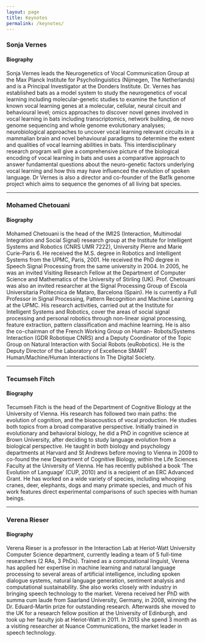 ```yaml
---
layout: page
title: Keynotes
permalink: /keynotes/
---
```


### Sonja Vernes

#### Biography

Sonja Vernes leads the Neurogenetics of Vocal Communication Group at the Max Planck Institute for Psycholinguistics (Nijmegen, The Netherlands) and is a Principal Investigator at the Donders Institute. Dr. Vernes has established bats as a model system to study the neurogenetics of vocal learning including molecular-genetic studies to examine the function of known vocal learning genes at a molecular, cellular, neural circuit and behavioural level; omics approaches to discover novel genes involved in vocal learning in bats including transcriptomics, network building, de novo genome sequencing and whole genome evolutionary analyses; neurobiological approaches to uncover vocal learning relevant circuits in a mammalian brain and novel behavioural paradigms to determine the extent and qualities of vocal learning abilities in bats. This interdisciplinary research program will give a comprehensive picture of the biological encoding of vocal learning in bats and uses a comparative approach to answer fundamental questions about the neuro-genetic factors underlying vocal learning and how this may have influenced the evolution of spoken language. Dr Vernes is also a director and co-founder of the Bat1k genome project which aims to sequence the genomes of all living bat species.

<hr/>

### Mohamed Chetouani

#### Biography

Mohamed Chetouani is the head of the IMI2S (Interaction, Multimodal Integration and Social Signal) research group at the Institute for Intelligent Systems and Robotics (CNRS UMR 7222), University Pierre and Marie Curie-Paris 6. He received the M.S. degree in Robotics and Intelligent Systems from the UPMC, Paris, 2001. He received the PhD degree in Speech Signal Processing from the same university in 2004. In 2005, he was an invited Visiting Research Fellow at the Department of Computer Science and Mathematics of the University of Stirling (UK). Prof. Chetouani was also an invited researcher at the Signal Processing Group of Escola Universitaria Politecnica de Mataro, Barcelona (Spain). He is currently a Full Professor in Signal Processing, Pattern Recognition and Machine Learning at the UPMC. His research activities, carried out at the Institute for Intelligent Systems and Robotics, cover the areas of social signal processing and personal robotics through non-linear signal processing, feature extraction, pattern classification and machine learning. He is also the co-chairman of the French Working Group on Human- Robots/Systems Interaction (GDR Robotique CNRS) and a Deputy Coordinator of the Topic Group on Natural Interaction with Social Robots (euRobotics). He is the Deputy Director of the Laboratory of Excellence SMART Human/Machine/Human Interactions In The Digital Society.


<hr/>

### Tecumseh Fitch

#### Biography

Tecumseh Fitch is the head of the Department of Cognitive Biology at the University of Vienna. His research has followed two main paths: the evolution of cognition, and the bioacoustics of vocal production. He studies both topics from a broad comparative perspective. Initially trained in evolutionary and behavioral biology, he did a PhD in cognitive science at Brown University, after deciding to study language evolution from a biological perspective. He taught in both biology and psychology departments at Harvard and St Andrews before moving to Vienna in 2009 to co-found the new Department of Cognitive Biology, within the Life Sciences Faculty at the University of Vienna. He has recently published a book ‘The Evolution of Language’ (CUP, 2010) and is a recipient of an ERC Advanced Grant. He has worked on a wide variety of species, including whooping cranes, deer, elephants, dogs and many primate species, and much of his work features direct experimental comparisons of such species with human beings.

<hr/>

### Verena Rieser

#### Biography

Verena Rieser is a professor in the Interaction Lab at Heriot-Watt University Computer Science department, currently leading a team of 5 full-time researchers (2 RAs, 3 PhDs). Trained as a computational linguist, Verena has applied her expertise in machine learning and natural language processing to several areas of artificial intelligence, including spoken dialogue systems, natural language generation, sentiment analysis and computational sustainability. She also works closely with industry in bringing speech technology to the market. Verena received her PhD with summa cum laude from Saarland University, Germany, in 2008, winning the Dr. Eduard-Martin prize for outstanding research. Afterwards she moved to the UK for a research fellow position at the University of Edinburgh, and took up her faculty job at Heriot-Watt in 2011. In 2013 she spend 3 month as a visiting researcher at Nuance Communications, the market leader in speech technology.


